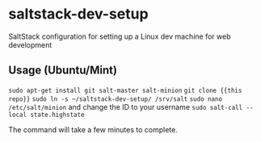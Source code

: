 # saltstack-dev-setup
SaltStack configuration for setting up a Linux dev machine for web development

## Usage (Ubuntu/Mint)
`sudo apt-get install git salt-master salt-minion`
`git clone {{this repo}}`
`sudo ln -s ~/saltstack-dev-setup/ /srv/salt`
`sudo nano /etc/salt/minion` and change the ID to your username
`sudo salt-call --local state.highstate`

The command will take a few minutes to complete.

